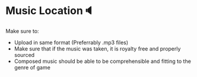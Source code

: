 # Music Location:speaker:
Make sure to:
* Upload in same format (Preferrably .mp3 files)
* Make sure that if the music was taken, it is royalty free and properly sourced
* Composed music should be able to be comprehensible and fitting to the genre of game

